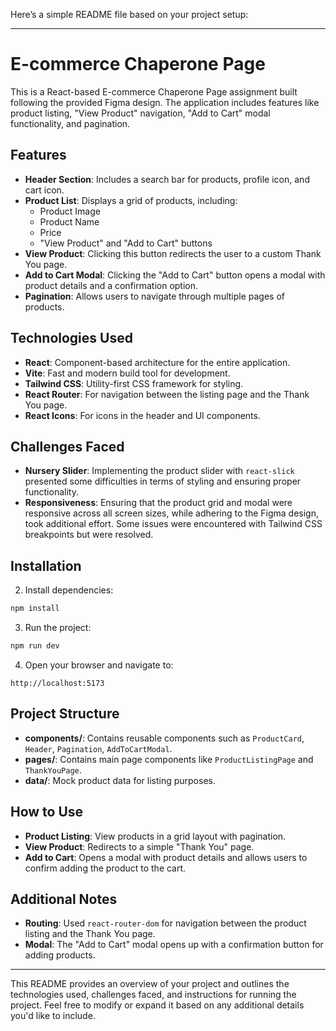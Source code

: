 Here’s a simple README file based on your project setup:

---

# E-commerce Chaperone Page

This is a React-based E-commerce Chaperone Page assignment built following the provided Figma design. The application includes features like product listing, "View Product" navigation, "Add to Cart" modal functionality, and pagination.

## Features

- **Header Section**: Includes a search bar for products, profile icon, and cart icon.
- **Product List**: Displays a grid of products, including:
  - Product Image
  - Product Name
  - Price
  - "View Product" and "Add to Cart" buttons
- **View Product**: Clicking this button redirects the user to a custom Thank You page.
- **Add to Cart Modal**: Clicking the "Add to Cart" button opens a modal with product details and a confirmation option.
- **Pagination**: Allows users to navigate through multiple pages of products.
  
## Technologies Used

- **React**: Component-based architecture for the entire application.
- **Vite**: Fast and modern build tool for development.
- **Tailwind CSS**: Utility-first CSS framework for styling.
- **React Router**: For navigation between the listing page and the Thank You page.
- **React Icons**: For icons in the header and UI components.

## Challenges Faced

- **Nursery Slider**: Implementing the product slider with `react-slick` presented some difficulties in terms of styling and ensuring proper functionality.
- **Responsiveness**: Ensuring that the product grid and modal were responsive across all screen sizes, while adhering to the Figma design, took additional effort. Some issues were encountered with Tailwind CSS breakpoints but were resolved.

## Installation

2. Install dependencies:

```bash
npm install
```

3. Run the project:

```bash
npm run dev
```

4. Open your browser and navigate to:

```
http://localhost:5173
```

## Project Structure

- **components/**: Contains reusable components such as `ProductCard`, `Header`, `Pagination`, `AddToCartModal`.
- **pages/**: Contains main page components like `ProductListingPage` and `ThankYouPage`.
- **data/**: Mock product data for listing purposes.
  
## How to Use

- **Product Listing**: View products in a grid layout with pagination.
- **View Product**: Redirects to a simple "Thank You" page.
- **Add to Cart**: Opens a modal with product details and allows users to confirm adding the product to the cart.

## Additional Notes

- **Routing**: Used `react-router-dom` for navigation between the product listing and the Thank You page.
- **Modal**: The "Add to Cart" modal opens up with a confirmation button for adding products.

---

This README provides an overview of your project and outlines the technologies used, challenges faced, and instructions for running the project. Feel free to modify or expand it based on any additional details you'd like to include.
